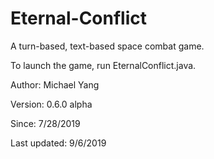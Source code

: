 # Eternal-Conflict
A turn-based, text-based space combat game.

To launch the game, run EternalConflict.java.

Author: Michael Yang

Version: 0.6.0 alpha

Since: 7/28/2019

Last updated: 9/6/2019
